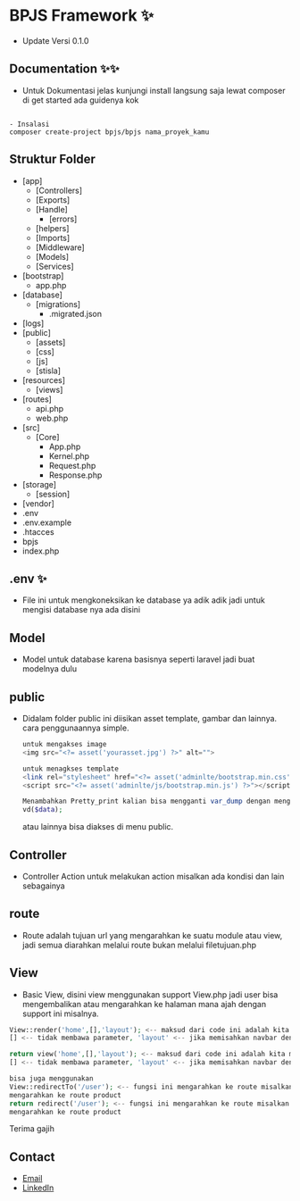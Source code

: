 # BPJS Framework ✨
- Update Versi 0.1.0

## Documentation ✨✨
- Untuk Dokumentasi jelas kunjungi install langsung saja lewat composer di get started ada guidenya kok
```

- Insalasi
composer create-project bpjs/bpjs nama_proyek_kamu
```

## Struktur Folder
- [app]
    - [Controllers]
    - [Exports]
    - [Handle]
        - [errors]
    - [helpers]
    - [Imports]
    - [Middleware]
    - [Models]
    - [Services]
- [bootstrap]
    - app.php
- [database]
    - [migrations]
        - .migrated.json
- [logs]
- [public]
    - [assets]
    - [css]
    - [js]
    - [stisla]
- [resources]
    - [views]
- [routes]
    - api.php
    - web.php
- [src]
    - [Core]
        - App.php
        - Kernel.php
        - Request.php
        - Response.php
- [storage]
    - [session]
- [vendor]
- .env
- .env.example
- .htacces
- bpjs
- index.php

## .env ✨
- File ini untuk mengkoneksikan ke database ya adik adik jadi untuk mengisi database nya ada disini
## Model
- Model untuk database karena basisnya seperti laravel jadi buat modelnya dulu
## public
- Didalam folder public ini diisikan asset template, gambar dan lainnya.
  cara penggunaannya simple.
  ```php
  untuk mengakses image
  <img src="<?= asset('yourasset.jpg') ?>" alt="">

  untuk menagkses template
  <link rel="stylesheet" href="<?= asset('adminlte/bootstrap.min.css') ?>">
  <script src="<?= asset('adminlte/js/bootstrap.min.js') ?>"></script>

  Menambahkan Pretty_print kalian bisa mengganti var_dump dengan menggunakan pretty_print
  vd($data);
  
  ```
  atau lainnya bisa diakses di menu public.
## Controller
- Controller Action untuk melakukan action misalkan ada kondisi dan lain sebagainya
## route
- Route adalah tujuan url yang mengarahkan ke suatu module atau view, jadi semua diarahkan melalui route bukan melalui filetujuan.php
## View
- Basic View, disini view menggunakan support View.php jadi user bisa mengembalikan atau mengarahkan ke halaman mana ajah dengan support ini misalnya.
```php
View::render('home',[],'layout'); <-- maksud dari code ini adalah kita mengarahkan kehalaman home,
[] <-- tidak membawa parameter, 'layout' <-- jika memisahkan navbar dengan content

return view('home',[],'layout'); <-- maksud dari code ini adalah kita mengarahkan kehalaman home,
[] <-- tidak membawa parameter, 'layout' <-- jika memisahkan navbar dengan content

bisa juga menggunakan
View::redirectTo('/user'); <-- fungsi ini mengarahkan ke route misalkan /mvc/product <-- akan 
mengarahkan ke route product
return redirect('/user'); <-- fungsi ini mengarahkan ke route misalkan /mvc/product <-- akan 
mengarahkan ke route product
```

Terima gajih
## Contact

- [Email](mailto:fadliazkaprayogi1@gmail.com)
- [LinkedIn](https://www.linkedin.com/in/fadli-azka-prayogi-523879176/)
